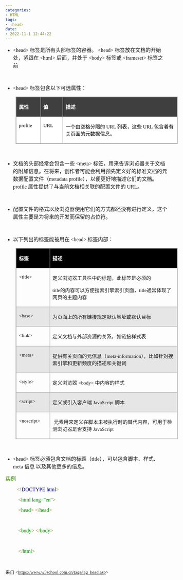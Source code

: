 ```yaml
---
categories:
- HTML
tags:
- ‹head›
date:
- 2022-11-1 12:44:22
---
```

<ul style="list-style-type:disc">
    <li><span style="font-size:12.0pt"><span style="font-family:&quot;Comic Sans MS&quot;">&lt;head&gt;
            </span></span><span style="font-size:12.0pt"><span
                style="font-family:&quot;Microsoft YaHei UI&quot;">标签是所有头部标签的容器。</span></span><span
            style="font-size:12.0pt"><span style="font-family:&quot;Comic Sans MS&quot;"> &lt;head&gt;
            </span></span><span style="font-size:12.0pt"><span
                style="font-family:&quot;Microsoft YaHei UI&quot;">标签放在文档的开始处，紧跟在</span></span><span
            style="font-size:12.0pt"><span style="font-family:&quot;Comic Sans MS&quot;"> &lt;html&gt;
            </span></span><span style="font-size:12.0pt"><span
                style="font-family:&quot;Microsoft YaHei UI&quot;">后面，并处于</span></span><span
            style="font-size:12.0pt"><span style="font-family:&quot;Comic Sans MS&quot;"> &lt;body&gt;
            </span></span><span style="font-size:12.0pt"><span
                style="font-family:&quot;Microsoft YaHei UI&quot;">标签或</span></span><span style="font-size:12.0pt"><span
                style="font-family:&quot;Comic Sans MS&quot;"> &lt;frameset&gt; </span></span><span
            style="font-size:12.0pt"><span style="font-family:&quot;Microsoft YaHei UI&quot;">标签之前</span></span></li>
</ul>
<p><span style="font-size:12.0pt"><span style="font-family:&quot;Microsoft YaHei UI&quot;"><span
                style="color:#333333">&nbsp;</span></span></span></p>
<ul style="list-style-type:disc">
    <li><span style="font-size:12.0pt"><span style="font-family:&quot;Comic Sans MS&quot;">&lt;head&gt;
            </span></span><span style="font-size:12.0pt"><span
                style="font-family:&quot;Microsoft YaHei UI&quot;">标签包含以下可选属性：</span></span></li>
</ul>
<table cellspacing="0" summary=""
    style="border-collapse:collapse; border-color:#a3a3a3; border-style:solid; border-width:1px;margin-left:32px;"
    class=" cke_show_border">
    <tbody>
        <tr>
            <td
                style="background-color:#3f3f3f; border-bottom:1px solid #a3a3a3; border-left:1px solid #a3a3a3; border-right:1px solid #a3a3a3; border-top:1px solid #a3a3a3; vertical-align:top; width:.6972in">
                <p><span style="font-size:11.5pt"><span style="font-family:&quot;Microsoft YaHei UI&quot;"><span
                                style="color:white"><strong>属性</strong></span></span></span></p>
            </td>
            <td
                style="background-color:#3f3f3f; border-bottom:1px solid #a3a3a3; border-left:1px solid #a3a3a3; border-right:1px solid #a3a3a3; border-top:1px solid #a3a3a3; vertical-align:top; width:.6673in">
                <p><span style="font-size:11.5pt"><span style="font-family:&quot;Microsoft YaHei UI&quot;"><span
                                style="color:white"><strong>值</strong></span></span></span></p>
            </td>
            <td
                style="background-color:#3f3f3f; border-bottom:1px solid #a3a3a3; border-left:1px solid #a3a3a3; border-right:1px solid #a3a3a3; border-top:1px solid #a3a3a3; vertical-align:top; width:5.1131in">
                <p><span style="font-size:11.5pt"><span style="font-family:&quot;Microsoft YaHei UI&quot;"><span
                                style="color:white"><strong>描述</strong></span></span></span></p>
            </td>
        </tr>
        <tr>
            <td
                style="background-color:white; border-bottom:1px solid #a3a3a3; border-left:1px solid #a3a3a3; border-right:1px solid #a3a3a3; border-top:1px solid #a3a3a3; vertical-align:top; width:.7159in">
                <p><span style="font-size:11.5pt"><span style="font-family:&quot;Comic Sans MS&quot;"><span
                                style="color:black">profile</span></span></span></p>
            </td>
            <td
                style="background-color:white; border-bottom:1px solid #a3a3a3; border-left:1px solid #a3a3a3; border-right:1px solid #a3a3a3; border-top:1px solid #a3a3a3; vertical-align:top; width:.6673in">
                <p><span style="font-size:11.5pt"><span style="font-family:&quot;Comic Sans MS&quot;"><span
                                style="color:black">URL</span></span></span></p>
            </td>
            <td
                style="background-color:white; border-bottom:1px solid #a3a3a3; border-left:1px solid #a3a3a3; border-right:1px solid #a3a3a3; border-top:1px solid #a3a3a3; vertical-align:top; width:5.2451in">
                <p><span style="font-size:11.5pt"><span style="color:black"><span
                                style="font-family:&quot;Microsoft YaHei UI&quot;">一个由空格分隔的</span><span
                                style="font-family:&quot;Comic Sans MS&quot;"> URL </span><span
                                style="font-family:&quot;Microsoft YaHei UI&quot;">列表，这些</span><span
                                style="font-family:&quot;Comic Sans MS&quot;"> URL </span><span
                                style="font-family:&quot;Microsoft YaHei UI&quot;">包含着有关页面的元数据信息。</span></span></span>
                </p>
            </td>
        </tr>
    </tbody>
</table>
<p><span style="font-size:12.0pt"><span style="font-family:&quot;Microsoft YaHei UI&quot;"><span
                style="color:#333333">&nbsp;</span></span></span></p>
<ul style="list-style-type:disc">
    <li><span style="font-size:12.0pt"><span
                style="font-family:&quot;Microsoft YaHei UI&quot;">文档的头部经常会包含一些</span></span><span
            style="font-size:12.0pt"><span style="font-family:&quot;Comic Sans MS&quot;"> &lt;meta&gt;
            </span></span><span style="font-size:12.0pt"><span
                style="font-family:&quot;Microsoft YaHei UI&quot;">标签，用来告诉浏览器关于文档的附加信息。在将来，创作者可能会利用预先定义好的标准文档的元数据配置文件（</span></span><span
            style="font-size:12.0pt"><span style="font-family:&quot;Comic Sans MS&quot;">metadata
                profile</span></span><span style="font-size:12.0pt"><span
                style="font-family:&quot;Microsoft YaHei UI&quot;">），以便更好地描述它们的文档。</span></span><span
            style="font-size:12.0pt"><span style="font-family:&quot;Comic Sans MS&quot;">profile </span></span><span
            style="font-size:12.0pt"><span
                style="font-family:&quot;Microsoft YaHei UI&quot;">属性提供了与当前文档相关联的配置文件的</span></span><span
            style="font-size:12.0pt"><span style="font-family:&quot;Comic Sans MS&quot;"> URL</span></span><span
            style="font-size:12.0pt"><span style="font-family:&quot;Microsoft YaHei UI&quot;">。</span></span></li>
</ul>
<p><span style="font-size:12.0pt"><span style="font-family:&quot;Comic Sans MS&quot;">&nbsp;</span></span></p>
<ul style="list-style-type:disc">
    <li><span style="font-size:12.0pt"><span
                style="font-family:&quot;Microsoft YaHei UI&quot;">配置文件的格式以及浏览器使用它们的方式都还没有进行定义，这个属性主要是为将来的开发而保留的占位符。</span></span>
    </li>
</ul>
<p><span style="font-size:12.0pt"><span style="font-family:&quot;Microsoft YaHei UI&quot;"><span
                style="color:#333333">&nbsp;</span></span></span></p>
<ul style="list-style-type:disc">
    <li><span style="font-size:12.0pt"><span
                style="font-family:&quot;Microsoft YaHei UI&quot;">以下列出的标签能被用在</span></span><span
            style="font-size:12.0pt"><span style="font-family:&quot;Comic Sans MS&quot;"> &lt;head&gt;
            </span></span><span style="font-size:12.0pt"><span
                style="font-family:&quot;Microsoft YaHei UI&quot;">标签内部：</span></span></li>
</ul>
<table cellspacing="0" summary=""
    style="border-collapse:collapse; border-color:#a3a3a3; border-style:solid; border-width:1px; margin-left:32px;"
    class=" cke_show_border">
    <tbody>
        <tr>
            <td
                style="background-color:black; border-bottom:1px solid #a3a3a3; border-left:1px solid #a3a3a3; border-right:1px solid #a3a3a3; border-top:1px solid #a3a3a3; vertical-align:top; width:1.0569in">
                <p><span style="font-size:11.5pt"><span style="font-family:&quot;Microsoft YaHei UI&quot;"><span
                                style="color:white"><strong>标签</strong></span></span></span></p>
            </td>
            <td
                style="background-color:black; border-bottom:1px solid #a3a3a3; border-left:1px solid #a3a3a3; border-right:1px solid #a3a3a3; border-top:1px solid #a3a3a3; vertical-align:top; width:5.8548in">
                <p><span style="font-size:11.5pt"><span style="font-family:&quot;Microsoft YaHei UI&quot;"><span
                                style="color:white"><strong>描述</strong></span></span></span></p>
            </td>
        </tr>
        <tr>
            <td
                style="border-bottom:1px solid #a3a3a3; border-left:1px solid #a3a3a3; border-right:1px solid #a3a3a3; border-top:1px solid #a3a3a3; vertical-align:top; width:1.0569in">
                <p><span style="font-size:11.5pt"><span
                            style="font-family:&quot;Comic Sans MS&quot;">&lt;title&gt;</span></span></p>
            </td>
            <td
                style="border-bottom:1px solid #a3a3a3; border-left:1px solid #a3a3a3; border-right:1px solid #a3a3a3; border-top:1px solid #a3a3a3; vertical-align:top; width:5.8548in">
                <p><span style="font-size:11.5pt"><span
                            style="font-family:&quot;Microsoft YaHei UI&quot;">定义浏览器工具栏中的标题，此标签是必须的</span></span></p>
                <p><span style="font-size:11.5pt"><span style="font-family:&quot;Comic Sans MS&quot;">title</span><span
                            style="font-family:&quot;Microsoft YaHei UI&quot;">的内容可以方便搜索引擎索引页面，</span><span
                            style="font-family:&quot;Comic Sans MS&quot;">title</span><span
                            style="font-family:&quot;Microsoft YaHei UI&quot;">通常体现了网页的主题内容</span></span></p>
            </td>
        </tr>
        <tr>
            <td
                style="background-color:#e7e6e6; border-bottom:1px solid #a3a3a3; border-left:1px solid #a3a3a3; border-right:1px solid #a3a3a3; border-top:1px solid #a3a3a3; vertical-align:top; width:1.0569in">
                <p><span style="font-size:11.5pt"><span
                            style="font-family:&quot;Comic Sans MS&quot;">&lt;base&gt;</span></span></p>
            </td>
            <td
                style="background-color:#e7e6e6; border-bottom:1px solid #a3a3a3; border-left:1px solid #a3a3a3; border-right:1px solid #a3a3a3; border-top:1px solid #a3a3a3; vertical-align:top; width:5.8548in">
                <p><span style="font-size:11.5pt"><span
                            style="font-family:&quot;Microsoft YaHei UI&quot;">为页面上的所有链接规定默认地址或默认目标</span></span></p>
            </td>
        </tr>
        <tr>
            <td
                style="border-bottom:1px solid #a3a3a3; border-left:1px solid #a3a3a3; border-right:1px solid #a3a3a3; border-top:1px solid #a3a3a3; vertical-align:top; width:1.0569in">
                <p><span style="font-size:11.5pt"><span
                            style="font-family:&quot;Comic Sans MS&quot;">&lt;link&gt;</span></span></p>
            </td>
            <td
                style="border-bottom:1px solid #a3a3a3; border-left:1px solid #a3a3a3; border-right:1px solid #a3a3a3; border-top:1px solid #a3a3a3; vertical-align:top; width:5.8548in">
                <p><span style="font-size:11.5pt"><span
                            style="font-family:&quot;Microsoft YaHei UI&quot;">定义文档与外部资源的关系，如链接样式表</span></span></p>
            </td>
        </tr>
        <tr>
            <td
                style="background-color:#e7e6e6; border-bottom:1px solid #a3a3a3; border-left:1px solid #a3a3a3; border-right:1px solid #a3a3a3; border-top:1px solid #a3a3a3; vertical-align:top; width:1.0569in">
                <p><span style="font-size:11.5pt"><span
                            style="font-family:&quot;Comic Sans MS&quot;">&lt;meta&gt;</span></span></p>
            </td>
            <td
                style="background-color:#e7e6e6; border-bottom:1px solid #a3a3a3; border-left:1px solid #a3a3a3; border-right:1px solid #a3a3a3; border-top:1px solid #a3a3a3; vertical-align:top; width:5.9215in">
                <p><span style="font-size:11.5pt"><span
                            style="font-family:&quot;Microsoft YaHei UI&quot;">提供有关页面的元信息（</span><span
                            style="font-family:&quot;Comic Sans MS&quot;">meta-information</span><span
                            style="font-family:&quot;Microsoft YaHei UI&quot;">），比如针对搜索引擎和更新频度的描述和关键词</span></span></p>
            </td>
        </tr>
        <tr>
            <td
                style="border-bottom:1px solid #a3a3a3; border-left:1px solid #a3a3a3; border-right:1px solid #a3a3a3; border-top:1px solid #a3a3a3; vertical-align:top; width:1.0569in">
                <p><span style="font-size:11.5pt"><span
                            style="font-family:&quot;Comic Sans MS&quot;">&lt;style&gt;</span></span></p>
            </td>
            <td
                style="border-bottom:1px solid #a3a3a3; border-left:1px solid #a3a3a3; border-right:1px solid #a3a3a3; border-top:1px solid #a3a3a3; vertical-align:top; width:5.8548in">
                <p><span style="font-size:11.5pt"><span
                            style="font-family:&quot;Microsoft YaHei UI&quot;">定义浏览器</span><span
                            style="font-family:&quot;Comic Sans MS&quot;"> &lt;body&gt; </span><span
                            style="font-family:&quot;Microsoft YaHei UI&quot;">中内容的样式</span></span></p>
            </td>
        </tr>
        <tr>
            <td
                style="background-color:#e7e6e6; border-bottom:1px solid #a3a3a3; border-left:1px solid #a3a3a3; border-right:1px solid #a3a3a3; border-top:1px solid #a3a3a3; vertical-align:top; width:1.0569in">
                <p><span style="font-size:11.5pt"><span
                            style="font-family:&quot;Comic Sans MS&quot;">&lt;script&gt;</span></span></p>
            </td>
            <td
                style="background-color:#e7e6e6; border-bottom:1px solid #a3a3a3; border-left:1px solid #a3a3a3; border-right:1px solid #a3a3a3; border-top:1px solid #a3a3a3; vertical-align:top; width:5.8548in">
                <p><span style="font-size:11.5pt"><span
                            style="font-family:&quot;Microsoft YaHei UI&quot;">定义或引入客户端</span><span
                            style="font-family:&quot;Comic Sans MS&quot;"> JavaScript </span><span
                            style="font-family:&quot;Microsoft YaHei UI&quot;">脚本</span></span></p>
            </td>
        </tr>
        <tr>
            <td
                style="border-bottom:1px solid #a3a3a3; border-left:1px solid #a3a3a3; border-right:1px solid #a3a3a3; border-top:1px solid #a3a3a3; vertical-align:top; width:1.0569in">
                <p><span style="font-size:11.5pt"><span
                            style="font-family:&quot;Comic Sans MS&quot;">&lt;noscript&gt;</span></span></p>
            </td>
            <td
                style="border-bottom:1px solid #a3a3a3; border-left:1px solid #a3a3a3; border-right:1px solid #a3a3a3; border-top:1px solid #a3a3a3; vertical-align:top; width:5.8548in">
                <p><span style="font-size:11.5pt">&nbsp;<span
                            style="font-family:&quot;Microsoft YaHei UI&quot;">元素用来定义在脚本未被执行时的替代内容，可用于检测浏览器是否支持</span><span
                            style="font-family:&quot;Comic Sans MS&quot;"> JavaScript</span></span></p>
            </td>
        </tr>
    </tbody>
</table>
<p><span style="font-size:12.0pt"><span style="font-family:&quot;Comic Sans MS&quot;">&nbsp;</span></span></p>
<ul style="list-style-type:disc">
    <li><span style="font-size:12.0pt"><span style="font-family:&quot;Comic Sans MS&quot;">&lt;head&gt;
            </span></span><span style="font-size:12.0pt"><span
                style="font-family:&quot;Microsoft YaHei UI&quot;">标签必须包含文档的标题（</span></span><span
            style="font-size:12.0pt"><span style="font-family:&quot;Comic Sans MS&quot;">title</span></span><span
            style="font-size:12.0pt"><span
                style="font-family:&quot;Microsoft YaHei UI&quot;">），可以包含脚本、样式、</span></span><span
            style="font-size:12.0pt"><span style="font-family:&quot;Comic Sans MS&quot;">meta </span></span><span
            style="font-size:12.0pt"><span style="font-family:&quot;Microsoft YaHei UI&quot;">信息
                以及其他更多的信息。</span></span></li>
</ul>
<p><span style="font-size:12.0pt"><span style="font-family:&quot;Microsoft YaHei UI&quot;"><span
                style="color:#6da845"><strong>实例</strong></span></span></span></p>
<p style="margin-left:36px"><span style="font-size:12.0pt"><span style="font-family:&quot;Comic Sans MS&quot;"><span
                style="color:olive">&lt;</span><span style="color:gray">!</span><span style="color:darkblue">DOCTYPE
                html</span><span style="color:olive">&gt;</span></span></span></p>
<p style="margin-left:40px"><span style="font-size:12.0pt"><span style="font-family:&quot;Comic Sans MS&quot;"><span
                style="color:olive">&lt;</span><span style="color:green">html</span><span style="color:green">
                lang="en"</span><span style="color:olive">&gt; </span></span></span></p>
<p style="margin-left:40px"><span style="font-size:12.0pt"><span style="font-family:&quot;Comic Sans MS&quot;"><span
                style="color:olive">&lt;</span><span style="color:green">head</span><span
                style="color:olive">&gt;</span> <span style="color:olive">&lt;/</span><span
                style="color:green">head</span><span style="color:olive">&gt;</span></span></span></p>
<p style="margin-left:40px"><span style="font-size:12.0pt"><span style="font-family:&quot;Comic Sans MS&quot;"><span
                style="color:olive">&nbsp;</span></span></span></p>
<p style="margin-left:40px"><span style="font-size:12.0pt"><span style="font-family:&quot;Comic Sans MS&quot;"><span
                style="color:olive">&lt;</span><span style="color:green">body</span><span
                style="color:olive">&gt;</span> <span style="color:olive">&lt;/</span><span
                style="color:green">body</span><span style="color:olive">&gt; </span></span></span></p>
<p style="margin-left:40px"><span style="font-size:12.0pt"><span style="font-family:&quot;Comic Sans MS&quot;"><span
                style="color:olive">&nbsp;</span></span></span></p>
<p style="margin-left:40px"><span style="font-size:12.0pt"><span style="font-family:&quot;Comic Sans MS&quot;"><span
                style="color:olive">&lt;/</span><span style="color:green">html</span><span
                style="color:olive">&gt;</span></span></span></p>
<p><br></p>
<p><span style="font-family:&quot;Microsoft YaHei UI&quot;">来自</span><span
        style="font-family:&quot;Comic Sans MS&quot;"> &lt;</span><a
        data-cke-saved-href="https://www.w3school.com.cn/tags/tag_head.asp"
        href="https://www.w3school.com.cn/tags/tag_head.asp"><span
            style="font-family:&quot;Comic Sans MS&quot;">https://www.w3school.com.cn/tags/tag_head.asp</span></a><span
        style="font-family:&quot;Comic Sans MS&quot;">&gt; </span></p>